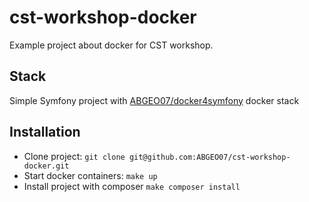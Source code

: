 # cst-workshop-docker
Example project about docker for CST workshop.

## Stack

Simple Symfony project with [ABGEO07/docker4symfony](https://github.com/ABGEO07/docker4symfony)
docker stack

## Installation

- Clone project: `git clone git@github.com:ABGEO07/cst-workshop-docker.git`
- Start docker containers: `make up`
- Install project with composer `make composer install`
